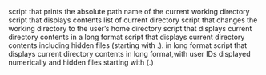 script that prints the absolute path name of the current working directory
script that displays contents list of current directory
script that changes the working directory to the user’s home directory
script that displays current directory contents in a long format
script that displays current directory contents including hidden files (starting with .). in long format
script that displays current directory contents in long format,with user IDs displayed numerically and hidden files starting with (.)
